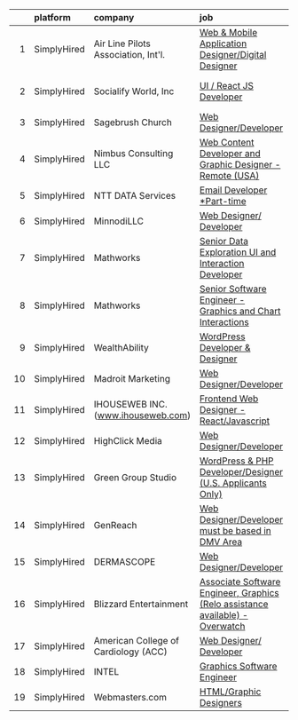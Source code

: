 

|    | platform    | company                              | job                                                                                                                                                                                         | update_time   | location          |
|---:|:------------|:-------------------------------------|:--------------------------------------------------------------------------------------------------------------------------------------------------------------------------------------------|:--------------|:------------------|
|  1 | SimplyHired | Air Line Pilots Association, Int'l.  | [Web & Mobile Application Designer/Digital Designer](https://www.simplyhired.com/job/A1OPXRMZmW8eb5JQ2iHQ8h6Db0Phx-JKPKJxSJM_yw3I8rE-UD81aw?q=graphic+developer)                            | Recently      | McLean, VA        |
|  2 | SimplyHired | Socialify World, Inc                 | [UI / React JS Developer](https://www.simplyhired.com/job/nVOskS2t1xZHdo0tOWzXYRLJ7IGEpviq625bLsHeHCTCe1gDVA07UA?q=graphic+developer)                                                       | Recently      | San Francisco, CA |
|  3 | SimplyHired | Sagebrush Church                     | [Web Designer/Developer](https://www.simplyhired.com/job/Eu1kD_fSBa-2PGUuwWBfNm98hw7GB3YW0oLlJ5UJm4EfbTjMxgmZrQ?q=graphic+developer)                                                        | Recently      | Albuquerque, NM   |
|  4 | SimplyHired | Nimbus Consulting LLC                | [Web Content Developer and Graphic Designer - Remote (USA)](https://www.simplyhired.com/job/VnOBx0YcAwJMVKeodbAUex8ixMQgo2hfurGX_HJr4A9pA9hJmq4csw?q=graphic+developer)                     | 10d           | Columbia, MD      |
|  5 | SimplyHired | NTT DATA Services                    | [Email Developer *Part-time](https://www.simplyhired.com/job/diSm-8BN908rY5dPJxNGEZpIwqpiAscbJDN519gwwjmnEgCN6BJvDQ?q=graphic+developer)                                                    | Today         | Remote            |
|  6 | SimplyHired | MinnodiLLC                           | [Web Designer/ Developer](https://www.simplyhired.com/job/5j-8W8wESZ9ckwvJwiXmZSy43vBo3Z3CSrxnzFOR3ZjjMmTkJy8r7Q?q=graphic+developer)                                                       | Today         | Vienna, VA        |
|  7 | SimplyHired | Mathworks                            | [Senior Data Exploration UI and Interaction Developer](https://www.simplyhired.com/job/e984OYoBXh0fW-5YYesrVHEtLs2jX-zt0EIobGoL769lxj1M8XzSMg?q=graphic+developer)                          | Recently      | Natick, MA        |
|  8 | SimplyHired | Mathworks                            | [Senior Software Engineer - Graphics and Chart Interactions](https://www.simplyhired.com/job/1B4b94xmgKGMLTV8uiVi9GVcwtVP-R9wnLcJ0EpdiJWEeml_b0rVDg?q=graphic+developer)                    | Recently      | Natick, MA        |
|  9 | SimplyHired | WealthAbility                        | [WordPress Developer & Designer](https://www.simplyhired.com/job/5rIBYkWGCiEGTCrVKXbT6yMhmndSB0lltpbDjU7BJGhDTOeRH10XEg?q=graphic+developer)                                                | 9d            | Tempe, AZ         |
| 10 | SimplyHired | Madroit Marketing                    | [Web Designer/Developer](https://www.simplyhired.com/job/2ECCZKv_yRidqYSoG3u4dtl6EIssDNlefGaCRzsDoIHb3JnxZOP6Lw?q=graphic+developer)                                                        | Recently      | Remote            |
| 11 | SimplyHired | IHOUSEWEB INC. (www.ihouseweb.com)   | [Frontend Web Designer - React/Javascript](https://www.simplyhired.com/job/yGqjPuMB0VJWOEI7HTcPYu3Qsxjm1QVTFT0zN1-lpuy7XfQPoH1Zuw?q=graphic+developer)                                      | 1d            | California        |
| 12 | SimplyHired | HighClick Media                      | [Web Designer/Developer](https://www.simplyhired.com/job/IPvxrNzVGVn3ioc3hI1JfMQdrmXulxXDEsfB8om2aFq_saSk4uyUEw?q=graphic+developer)                                                        | Recently      | Greenville, NC    |
| 13 | SimplyHired | Green Group Studio                   | [WordPress & PHP Developer/Designer (U.S. Applicants Only)](https://www.simplyhired.com/job/wjLRNRL8Gl15bWUW0PTJUANNs6Y2yLU9R8vq_3pGkT6X3dKp0fJLcA?q=graphic+developer)                     | 1d            | Remote            |
| 14 | SimplyHired | GenReach                             | [Web Designer/Developer must be based in DMV Area](https://www.simplyhired.com/job/eXN6ERpU2olSEMWUFFajEx112A3sz4HCivNhhOJ2fu2_xihlyLD9Tg?q=graphic+developer)                              | 1d            | Arlington, VA     |
| 15 | SimplyHired | DERMASCOPE                           | [Web Designer/Developer](https://www.simplyhired.com/job/Lla0ML1f__QrIJW4U1_Ehxaikjbdq3yLfmR49CuQFZpB4Flxwcxx8Q?q=graphic+developer)                                                        | 9d            | Garland, TX       |
| 16 | SimplyHired | Blizzard Entertainment               | [Associate Software Engineer, Graphics (Relo assistance available) - Overwatch](https://www.simplyhired.com/job/JwATJeNSdxmGexly0zyfP4dg5tLfk1izCoBk20ZQiSi490-cxSHmGQ?q=graphic+developer) | Recently      | Irvine, CA        |
| 17 | SimplyHired | American College of Cardiology (ACC) | [Web Designer/ Developer](https://www.simplyhired.com/job/3567VkneL1ltCkKSxkN2i7_C5w3pZcUxAi-2vT_qAzD8H5BYgB8L3Q?q=graphic+developer)                                                       | 2d            | Remote            |
| 18 | SimplyHired | INTEL                                | [Graphics Software Engineer](https://www.simplyhired.com/job/cGADC4kOZLHIApkwnDe5vyKLUquieGVgOfqKc1cvAGpVSGFHsZiuIQ?q=graphic+developer)                                                    | 2d            | Folsom, CA        |
| 19 | SimplyHired | Webmasters.com                       | [HTML/Graphic Designers](https://www.simplyhired.com/job/1S2ki1F2e97xk1bn0P3q05lu3BQ0Tpk7KwB7Zii_z8pQmxmAAOWD5g?q=graphic+developer)                                                        | Recently      | Tampa, FL         |